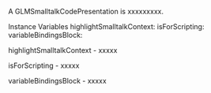 A GLMSmalltalkCodePresentation is xxxxxxxxx.Instance Variables	highlightSmalltalkContext:		<Object>	isForScripting:		<Object>	variableBindingsBlock:		<Object>highlightSmalltalkContext	- xxxxxisForScripting	- xxxxxvariableBindingsBlock	- xxxxx